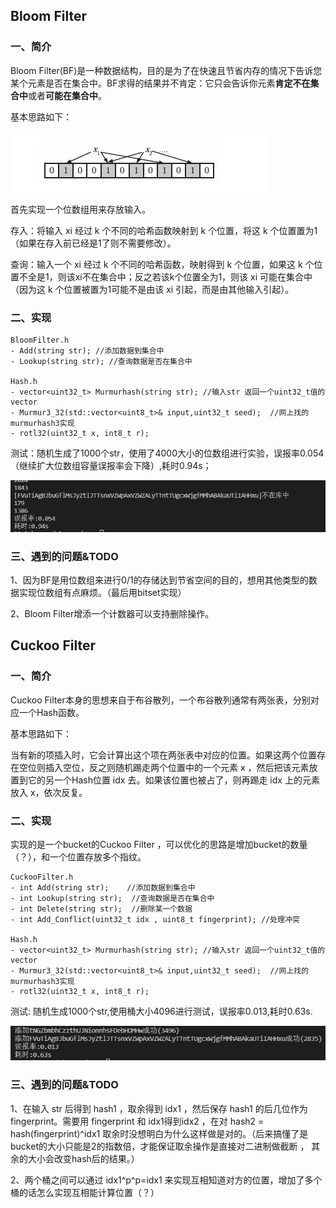 ## Bloom Filter

### 一、简介

Bloom Filter(BF)是一种数据结构，目的是为了在快速且节省内存的情况下告诉您某个元素是否在集合中。BF求得的结果并不肯定：它只会告诉你元素**肯定不在集合中**或者**可能在集合中**。

基本思路如下：

![image-20210921162623467](images/image-20210921162623467.png)

首先实现一个位数组用来存放输入。

存入：将输入 xi 经过 k 个不同的哈希函数映射到 k 个位置，将这 k 个位置置为1（如果在存入前已经是1了则不需要修改）。

查询：输入一个 xi 经过 k 个不同的哈希函数，映射得到 k 个位置，如果这 k 个位置不全是1，则该xi不在集合中；反之若该k个位置全为1，则该 xi 可能在集合中（因为这 k 个位置被置为1可能不是由该 xi 引起，而是由其他输入引起）。

### 二、实现

```
BloomFilter.h
- Add(string str); //添加数据到集合中
- Lookup(string str); //查询数据是否在集合中

Hash.h
- vector<uint32_t> Murmurhash(string str); //输入str 返回一个uint32_t值的vector
- Murmur3_32(std::vector<uint8_t>& input,uint32_t seed);  //网上找的murmurhash3实现 
- rotl32(uint32_t x, int8_t r);
```

测试：随机生成了1000个str，使用了4000大小的位数组进行实验，误报率0.054（继续扩大位数组容量误报率会下降）,耗时0.94s；

![image-20210924110007484](images/Bloom&Cuckoo_filter/image-20210924110007484.png)

### 三、遇到的问题&TODO

1、因为BF是用位数组来进行0/1的存储达到节省空间的目的，想用其他类型的数据实现位数组有点麻烦。（最后用bitset实现）

2、Bloom Filter增添一个计数器可以支持删除操作。

## Cuckoo Filter

### 一、简介

Cuckoo Filter本身的思想来自于布谷散列，一个布谷散列通常有两张表，分别对应一个Hash函数。

基本思路如下：

当有新的项插入时，它会计算出这个项在两张表中对应的位置。如果这两个位置存在空位则插入空位，反之则随机踢走两个位置中的一个元素 x ，然后把该元素放置到它的另一个Hash位置 idx 去。如果该位置也被占了，则再踢走 idx 上的元素放入 x，依次反复。

### 二、实现

实现的是一个bucket的Cuckoo Filter ，可以优化的思路是增加bucket的数量（？），和一个位置存放多个指纹。

```
CuckooFilter.h
- int Add(string str);    //添加数据到集合中
- int Lookup(string str);  //查询数据是否在集合中	
- int Delete(string str);  //删除某一个数据
- int Add_Conflict(uint32_t idx , uint8_t fingerprint); //处理冲突

Hash.h
- vector<uint32_t> Murmurhash(string str); //输入str 返回一个uint32_t值的vector
- Murmur3_32(std::vector<uint8_t>& input,uint32_t seed);  //网上找的murmurhash3实现 
- rotl32(uint32_t x, int8_t r);
```

测试: 随机生成1000个str,使用桶大小4096进行测试，误报率0.013,耗时0.63s.

![image-20210924105832270](images/Bloom&Cuckoo_filter/image-20210924105832270.png)

### 三、遇到的问题&TODO

1、在输入 str 后得到 hash1 ，取余得到 idx1 ，然后保存 hash1 的后几位作为fingerprint。需要用 fingerprint 和 idx1得到idx2 ，在对 hash2 = hash(fingerprint)^idx1 取余时没想明白为什么这样做是对的。（后来搞懂了是bucket的大小只能是2的指数倍，才能保证取余操作是直接对二进制做截断 ， 其余的大小会改变hash后的结果。）

2、两个桶之间可以通过 idx1^p^p=idx1 来实现互相知道对方的位置，增加了多个桶的话怎么实现互相能计算位置（？）

